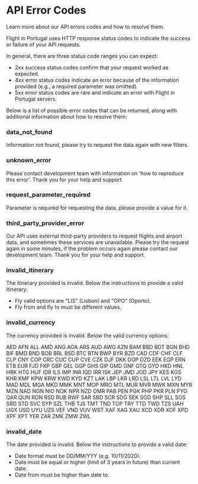 # API Error Codes

Learn more about our API errors codes and how to resolve them.

Flight in Portugal uses HTTP response status codes to indicate the success or failure of your API requests.

In general, there are three status code ranges you can expect:

- 2xx success status codes confirm that your request worked as expected.
- 4xx error status codes indicate an error because of the information provided (e.g., a required parameter was omitted).
- 5xx error status codes are rare and indicate an error with Flight in Portugal servers.

Below is a list of possible error codes that can be returned, along with additional information about how to resolve them:

### data_not_found

Information not found, please try to request the data again with new filters. 

### unknown_error

Please contact development team with information on 'how to reproduce this error'. Thank you for your help and support.

### request_parameter_required

Parameter is required for requesting the data, please provide a value for it.

### third_party_provider_error

Our API uses external third-party providers to request flights and airport data, and sometimes these services are unavailable. Please try the request again in some minutes, if the problem occurs again please contact our development team. Thank you for your help and support.  

### invalid_itinerary

The itinerary provided is invalid. Below the instructions to provide a valid itinerary:
- Fly valid options are "LIS" (Lisbon) and "OPO" (Oporto).
- Fly from and fly to must be different values.

### invalid_currency

The currency provided is invalid. Below the valid currency options:

AED AFN ALL AMD ANG AOA ARS AUD AWG AZN BAM BBD BDT BGN BHD BIF BMD BND BOB BRL BSD BTC BTN BWP BYR BZD CAD CDF CHF CLF CLP CNY COP CRC CUC CUP CVE CZK DJF DKK DOP DZD EEK EGP ERN ETB EUR FJD FKP GBP GEL GGP GHS GIP GMD GNF GTQ GYD HKD HNL HRK HTG HUF IDR ILS IMP INR IQD IRR ISK JEP JMD JOD JPY KES KGS KHR KMF KPW KRW KWD KYD KZT LAK LBP LKR LRD LSL LTL LVL LYD MAD MDL MGA MKD MMK MNT MOP MRO MTL MUR MVR MWK MXN MYR MZN NAD NGN NIO NOK NPR NZD OMR PAB PEN PGK PHP PKR PLN PYG QAR QUN RON RSD RUB RWF SAR SBD SCR SDG SEK SGD SHP SLL SOS SRD STD SVC SYP SZL THB TJS TMT TND TOP TRY TTD TWD TZS UAH UGX USD UYU UZS VEF VND VUV WST XAF XAG XAU XCD XDR XOF XPD XPF XPT YER ZAR ZMK ZMW ZWL

### invalid_date

The date provided is invalid. Below the instructions to provide a valid date:
- Date format must be DD/MM/YYY (e.g. 10/11/2020).
- Date must be equal or higher (limit of 3 years in future) than current date.
- Date from must be higher than date to.